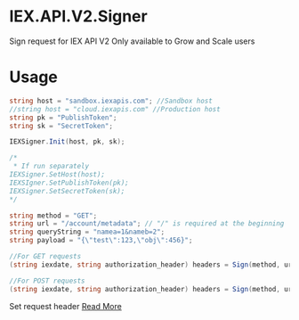 # IEX.API.V2.Signer

Sign request for IEX API V2
Only available to Grow and Scale users

# Usage

```c#
string host = "sandbox.iexapis.com"; //Sandbox host
//string host = "cloud.iexapis.com" //Production host
string pk = "PublishToken";
string sk = "SecretToken";

IEXSigner.Init(host, pk, sk);

/*
 * If run separately
IEXSigner.SetHost(host);
IEXSIgner.SetPublishToken(pk);
IEXSigner.SetSecretToken(sk);
*/

string method = "GET";
string url = "/account/metadata"; // "/" is required at the beginning
string queryString = "namea=1&nameb=2";
string payload = "{\"test\":123,\"obj\":456}";

//For GET requests
(string iexdate, string authorization_header) headers = Sign(method, url, queryString);

//For POST requests
(string iexdate, string authorization_header) headers = Sign(method, url, queryString, payload);
```

Set request header [Read More](https://iexcloud.io/docs/api/#signed-requests)